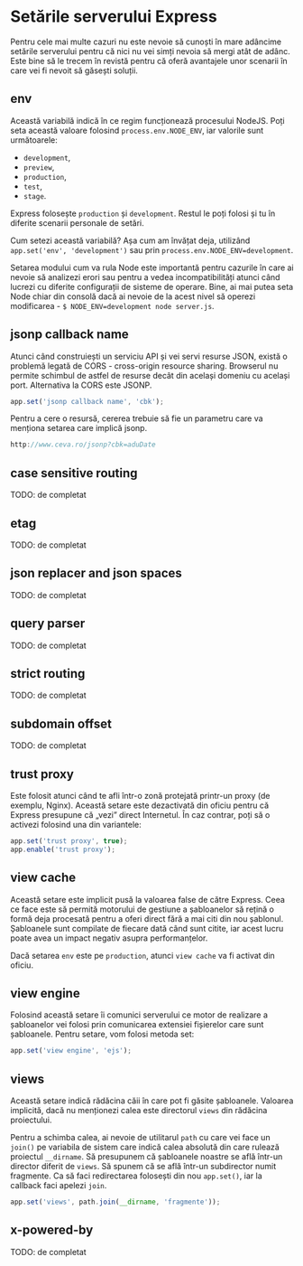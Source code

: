 # Setările serverului Express

Pentru cele mai multe cazuri nu este nevoie să cunoști în mare adâncime setările serverului pentru că nici nu vei simți nevoia să mergi atât de adânc. Este bine să le trecem în revistă pentru că oferă avantajele unor scenarii în care vei fi nevoit să găsești soluții.

## env

Această variabilă indică în ce regim funcționează procesului NodeJS. Poți seta această valoare folosind `process.env.NODE_ENV`, iar valorile sunt următoarele:

- `development`,
- `preview`,
- `production`,
- `test`,
- `stage`.

Express folosește `production` și `development`. Restul le poți folosi și tu în diferite scenarii personale de setări.

Cum setezi această variabilă? Așa cum am învățat deja, utilizând `app.set('env', 'development')` sau prin `process.env.NODE_ENV=development`.

Setarea modului cum va rula Node este importantă pentru cazurile în care ai nevoie să analizezi erori sau pentru a vedea incompatibilități atunci când lucrezi cu diferite configurații de sisteme de operare. Bine, ai mai putea seta Node chiar din consolă dacă ai nevoie de la acest nivel să operezi modificarea - `$ NODE_ENV=development node server.js`.

## jsonp callback name

Atunci când construiești un serviciu API și vei servi resurse JSON, există o problemă legată de CORS - cross-origin resource sharing. Browserul nu permite schimbul de astfel de resurse decât din același domeniu cu același port. Alternativa la CORS este JSONP.

```javascript
app.set('jsonp callback name', 'cbk');
```

Pentru a cere o resursă, cererea trebuie să fie un parametru care va menționa setarea care implică jsonp.

```javascript
http://www.ceva.ro/jsonp?cbk=aduDate
```

## case sensitive routing

TODO: de completat

## etag

TODO: de completat

## json replacer and json spaces

TODO: de completat

## query parser

TODO: de completat

## strict routing

TODO: de completat

## subdomain offset

TODO: de completat

## trust proxy

Este folosit atunci când te afli într-o zonă protejată printr-un proxy (de exemplu, Nginx). Această setare este dezactivată din oficiu pentru că Express presupune că „vezi” direct Internetul. În caz contrar, poți să o activezi folosind una din variantele:

```javascript
app.set('trust proxy', true);
app.enable('trust proxy');
```

## view cache

Această setare este implicit pusă la valoarea false de către Express. Ceea ce face este să permită motorului de gestiune a șabloanelor să rețină o formă deja procesată pentru a oferi direct fără a mai citi din nou șablonul. Șabloanele sunt compilate de fiecare dată când sunt citite, iar acest lucru poate avea un impact negativ asupra performanțelor.

Dacă setarea `env` este pe `production`, atunci `view cache` va fi activat din oficiu.

## view engine

Folosind această setare îi comunici serverului ce motor de realizare a șabloanelor vei folosi prin comunicarea extensiei fișierelor care sunt șabloanele. Pentru setare, vom folosi metoda set:

```javascript
app.set('view engine', 'ejs');
```

## views

Această setare indică rădăcina căii în care pot fi găsite șabloanele. Valoarea implicită, dacă nu menționezi calea este directorul `views` din rădăcina proiectului.

Pentru a schimba calea, ai nevoie de utilitarul `path` cu care vei face un `join()` pe variabila de sistem care indică calea absolută din care rulează proiectul `__dirname`. Să presupunem că șabloanele noastre se află într-un director diferit de `views`. Să spunem că se află într-un subdirector numit fragmente. Ca să faci redirectarea folosești din nou `app.set()`, iar la callback faci apelezi `join`.

```javascript
app.set('views', path.join(__dirname, 'fragmente'));
```

## x-powered-by

TODO: de completat

